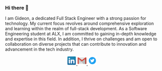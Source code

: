 ### Hi there 👋
I am Gideon, a dedicated Full Stack Engineer with a strong passion for technology. My current focus revolves around comprehensive exploration and learning within the realm of full-stack development. As a Software Engineering student at ALX, I am committed to gaining in-depth knowledge and expertise in this field. In addition, I thrive on challenges and am open to collaboration on diverse projects that can contribute to innovation and advancement in the tech industry.
<p align="center">
  <a href="https://www.linkedin.com/in/gideon-kiplagat-2669761ba/">
    <img src="https://github.com/gideonkiplagat/gideonkiplagat/blob/main/pngwing.com.png" alt="LinkedIn" width="30" height="30">
  </a>
  <a href="mailto:kiplagatgideon00@gmail.com">
    <img src="https://github.com/gideonkiplagat/gideonkiplagat/blob/main/pngwing.com%20%282%29.png" alt="Gmail" width="30" height="30">
  </a>
  <a href="https://twitter.com/kiplagatTruth">
    <img src="https://github.com/gideonkiplagat/gideonkiplagat/blob/main/pngwing.com%20%281%29.png" alt="Twitter" width="30" height="30">
  </a>
</p>


